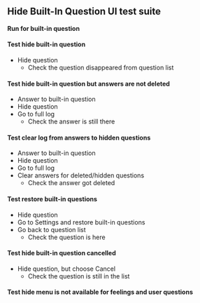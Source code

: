 ## Hide Built-In Question UI test suite

**Run for built-in question**

#### Test hide built-in question
- Hide question
    - Check the question disappeared from question list

#### Test hide built-in question but answers are not deleted
- Answer to built-in question
- Hide question
- Go to full log
    - Check the answer is still there

#### Test clear log from answers to hidden questions
- Answer to built-in question
- Hide question
- Go to full log
- Clear answers for deleted/hidden questions
    - Check the answer got deleted

#### Test restore built-in questions
- Hide question
- Go to Settings and restore built-in questions
- Go back to question list
    - Check the question is here

#### Test hide built-in question cancelled
- Hide question, but choose Cancel
    - Check the question is still in the list

#### Test hide menu is not available for feelings and user questions